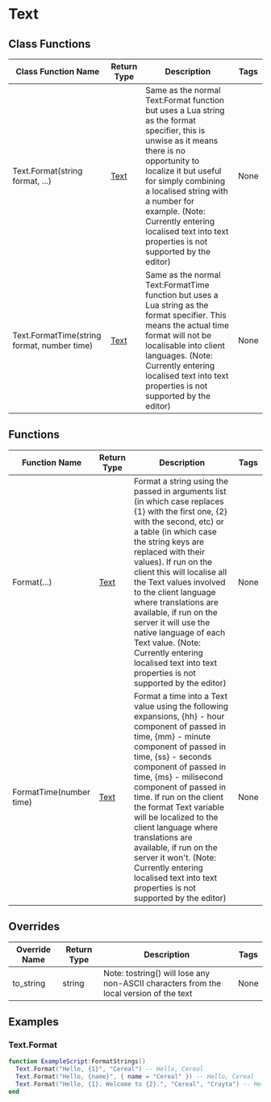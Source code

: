 # Text

## Class Functions

| Class Function Name                         | Return Type  | Description                                                                                                                                                                                                                                                                                                                          | Tags |
|---------------------------------------------|--------------|--------------------------------------------------------------------------------------------------------------------------------------------------------------------------------------------------------------------------------------------------------------------------------------------------------------------------------------|------|
| Text.Format(string format, ...)             | [Text](text) | Same as the normal Text:Format function but uses a Lua string as the format specifier, this is unwise as it means there is no opportunity to localize it but useful for simply combining a localised string with a number for example. (Note: Currently entering localised text into text properties is not supported by the editor) | None |
| Text.FormatTime(string format, number time) | [Text](text) | Same as the normal Text:FormatTime function but uses a Lua string as the format specifier. This means the actual time format will not be localisable into client languages. (Note: Currently entering localised text into text properties is not supported by the editor)                                                            | None |

## Functions

| Function Name           | Return Type  | Description                                                                                                                                                                                                                                                                                                                                                                                                                                                                                                  | Tags |
|-------------------------|--------------|--------------------------------------------------------------------------------------------------------------------------------------------------------------------------------------------------------------------------------------------------------------------------------------------------------------------------------------------------------------------------------------------------------------------------------------------------------------------------------------------------------------|------|
| Format(...)             | [Text](text) | Format a string using the passed in arguments list (in which case replaces {1} with the first one, {2} with the second, etc) or a table (in which case the string keys are replaced with their values). If run on the client this will localise all the Text values involved to the client language where translations are available, if run on the server it will use the native language of each Text value. (Note: Currently entering localised text into text properties is not supported by the editor) | None |
| FormatTime(number time) | [Text](text) | Format a time into a Text value using the following expansions, {hh} - hour component of passed in time, {mm} - minute component of passed in time, {ss} - seconds component of passed in time, {ms} - milisecond component of passed in time. If run on the client the format Text variable will be localized to the client language where translations are available, if run on the server it won't. (Note: Currently entering localised text into text properties is not supported by the editor)         | None |

## Overrides

| Override Name | Return Type | Description                                                                            | Tags |
|---------------|-------------|----------------------------------------------------------------------------------------|------|
| to_string     | string      | Note: tostring() will lose any non-ASCII characters from the local version of the text | None |

## Examples

### Text.Format

```lua
function ExampleScript:FormatStrings()
  Text.Format("Hello, {1}", "Cereal") -- Hello, Cereal
  Text.Format("Hello, {name}", { name = "Cereal" }) -- Hello, Cereal
  Text.Format("Hello, {1}. Welcome to {2}.", "Cereal", "Crayta") -- Hello, Cereal. Welcome to Crayta.
end
```
